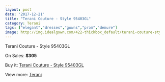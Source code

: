 ```yaml
---
layout: post
date: '2017-12-21'
title: "Terani Couture - Style 95403GL"
category: Terani
tags: ["elegant","dresses","gowns","prom","demure"]
image: http://img.idealgown.com/422-thickbox_default/terani-couture-style-95403gl.jpg
---
```

Terani Couture - Style 95403GL

On Sales: **$305**
<a href="https://www.idealgown.com/en/terani/147-terani-couture-style-95403gl.html"><amp-img layout="responsive" width="600" height="600" src="//img.idealgown.com/422-thickbox_default/terani-couture-style-95403gl.jpg" alt="Terani Couture - Style 95403GL 0" /></a>
<a href="https://www.idealgown.com/en/terani/147-terani-couture-style-95403gl.html"><amp-img layout="responsive" width="600" height="600" src="//img.idealgown.com/424-thickbox_default/terani-couture-style-95403gl.jpg" alt="Terani Couture - Style 95403GL 1" /></a>
<a href="https://www.idealgown.com/en/terani/147-terani-couture-style-95403gl.html"><amp-img layout="responsive" width="600" height="600" src="//img.idealgown.com/423-thickbox_default/terani-couture-style-95403gl.jpg" alt="Terani Couture - Style 95403GL 2" /></a>

Buy it: [Terani Couture - Style 95403GL](https://www.idealgown.com/en/terani/147-terani-couture-style-95403gl.html "Terani Couture - Style 95403GL")

View more: [Terani](https://www.idealgown.com/en/4-terani "Terani")